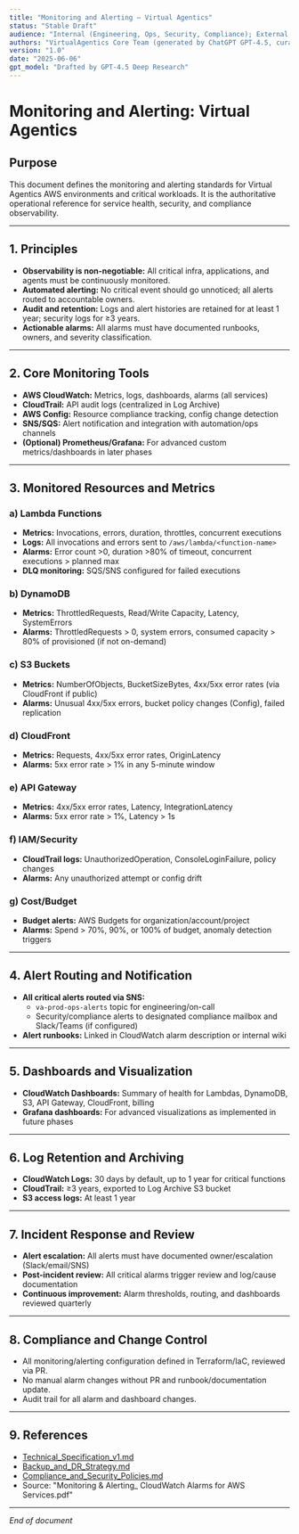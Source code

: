 ```yaml
---
title: "Monitoring and Alerting – Virtual Agentics"
status: "Stable Draft"
audience: "Internal (Engineering, Ops, Security, Compliance); External (Auditors, Stakeholders)"
authors: "VirtualAgentics Core Team (generated by ChatGPT GPT-4.5, curated by Ben)"
version: "1.0"
date: "2025-06-06"
gpt_model: "Drafted by GPT-4.5 Deep Research"
---
```


# Monitoring and Alerting: Virtual Agentics

## Purpose

This document defines the monitoring and alerting standards for Virtual Agentics AWS environments and critical workloads. It is the authoritative operational reference for service health, security, and compliance observability.

---

## 1. Principles

- **Observability is non-negotiable:** All critical infra, applications, and agents must be continuously monitored.
- **Automated alerting:** No critical event should go unnoticed; all alerts routed to accountable owners.
- **Audit and retention:** Logs and alert histories are retained for at least 1 year; security logs for ≥3 years.
- **Actionable alarms:** All alarms must have documented runbooks, owners, and severity classification.

---

## 2. Core Monitoring Tools

- **AWS CloudWatch:** Metrics, logs, dashboards, alarms (all services)
- **CloudTrail:** API audit logs (centralized in Log Archive)
- **AWS Config:** Resource compliance tracking, config change detection
- **SNS/SQS:** Alert notification and integration with automation/ops channels
- **(Optional) Prometheus/Grafana:** For advanced custom metrics/dashboards in later phases

---

## 3. Monitored Resources and Metrics

### a) Lambda Functions

- **Metrics:** Invocations, errors, duration, throttles, concurrent executions
- **Logs:** All invocations and errors sent to `/aws/lambda/<function-name>`
- **Alarms:** Error count >0, duration >80% of timeout, concurrent executions > planned max
- **DLQ monitoring:** SQS/SNS configured for failed executions

### b) DynamoDB

- **Metrics:** ThrottledRequests, Read/Write Capacity, Latency, SystemErrors
- **Alarms:** ThrottledRequests > 0, system errors, consumed capacity > 80% of provisioned (if not on-demand)

### c) S3 Buckets

- **Metrics:** NumberOfObjects, BucketSizeBytes, 4xx/5xx error rates (via CloudFront if public)
- **Alarms:** Unusual 4xx/5xx errors, bucket policy changes (Config), failed replication

### d) CloudFront

- **Metrics:** Requests, 4xx/5xx error rates, OriginLatency
- **Alarms:** 5xx error rate > 1% in any 5-minute window

### e) API Gateway

- **Metrics:** 4xx/5xx error rates, Latency, IntegrationLatency
- **Alarms:** 5xx error rate > 1%, Latency > 1s

### f) IAM/Security

- **CloudTrail logs:** UnauthorizedOperation, ConsoleLoginFailure, policy changes
- **Alarms:** Any unauthorized attempt or config drift

### g) Cost/Budget

- **Budget alerts:** AWS Budgets for organization/account/project
- **Alarms:** Spend > 70%, 90%, or 100% of budget, anomaly detection triggers

---

## 4. Alert Routing and Notification

- **All critical alerts routed via SNS:** 
  - `va-prod-ops-alerts` topic for engineering/on-call
  - Security/compliance alerts to designated compliance mailbox and Slack/Teams (if configured)
- **Alert runbooks:** Linked in CloudWatch alarm description or internal wiki

---

## 5. Dashboards and Visualization

- **CloudWatch Dashboards:** Summary of health for Lambdas, DynamoDB, S3, API Gateway, CloudFront, billing
- **Grafana dashboards:** For advanced visualizations as implemented in future phases

---

## 6. Log Retention and Archiving

- **CloudWatch Logs:** 30 days by default, up to 1 year for critical functions
- **CloudTrail:** ≥3 years, exported to Log Archive S3 bucket
- **S3 access logs:** At least 1 year

---

## 7. Incident Response and Review

- **Alert escalation:** All alerts must have documented owner/escalation (Slack/email/SNS)
- **Post-incident review:** All critical alarms trigger review and log/cause documentation
- **Continuous improvement:** Alarm thresholds, routing, and dashboards reviewed quarterly

---

## 8. Compliance and Change Control

- All monitoring/alerting configuration defined in Terraform/IaC, reviewed via PR.
- No manual alarm changes without PR and runbook/documentation update.
- Audit trail for all alarm and dashboard changes.

---

## 9. References

- [Technical_Specification_v1.md](../Technical_Specification_v1.md)
- [Backup_and_DR_Strategy.md](../Backup_and_DR_Strategy.md)
- [Compliance_and_Security_Policies.md](../Compliance_and_Security_Policies.md)
- Source: "Monitoring & Alerting_ CloudWatch Alarms for AWS Services.pdf"

---

*End of document*
